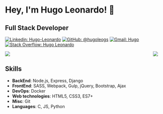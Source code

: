 # Hey, I'm Hugo Leonardo! 👋

## Full Stack Developer
[![Linkedin: Hugo-Leonardo](https://img.shields.io/badge/-Hugo%20Gomes-blue?style=flat-square&logo=Linkedin&logoColor=white&link=https://www.linkedin.com/in/hugo-leonardo-gomes-silva/)](https://www.linkedin.com/in/hugo-leonardo-gomes-silva/)
[![GitHub: @hugoleogs](https://img.shields.io/github/followers/hugoleogs?label=follow&style=social)](https://github.com/hugoleogs)
[![Gmail: Hugo](https://img.shields.io/badge/Gmail-Hugo-red)](mailto:hugoleonardo.gs2@gmail.com)
[![Stack Overflow: Hugo Leonardo](https://img.shields.io/badge/-Stack%20Overflow-222222?logo=stack-overflow&link=https://stackoverflow.com/users/17078523/hugo-leonardo)](https://stackoverflow.com/users/17078523/hugo-leonardo)

<div align="left">
  <a>
    <img
      align="center"
      src="https://github-readme-stats.vercel.app/api?username=hugoleogs&count_private=true&show_icons=true&hide=issues&theme=dark&include_all_commits=true&custom_title=hugoleogs Status"
    />
  </a>
  <a>
    <img
      align="right"
      src="https://github-readme-stats.vercel.app/api/top-langs/?username=hugoleogs&&layout=compact&theme=dark"
    />
  </a>
</div>

## Skills
- **BackEnd**: Node.js, Express, Django
- **FrontEnd**: SASS, Webpack, Gulp, jQuery, Bootstrap, Ajax
- **DevOps**: Docker
- **Web technologies**: HTML5, CSS3, ES7+
- **Misc**: Git
- **Languages**: C, JS, Python
